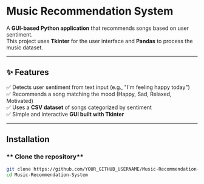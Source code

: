 # Music Recommendation System

A **GUI-based Python application** that recommends songs based on user sentiment.  
This project uses **Tkinter** for the user interface and **Pandas** to process the music dataset.

---

## ✨ Features
✅ Detects user sentiment from text input (e.g., "I'm feeling happy today")  
✅ Recommends a song matching the mood (Happy, Sad, Relaxed, Motivated)  
✅ Uses a **CSV dataset** of songs categorized by sentiment  
✅ Simple and interactive **GUI built with Tkinter**  

---

##  Installation

### ** Clone the repository**
```sh
git clone https://github.com/YOUR_GITHUB_USERNAME/Music-Recommendation-System.git
cd Music-Recommendation-System
